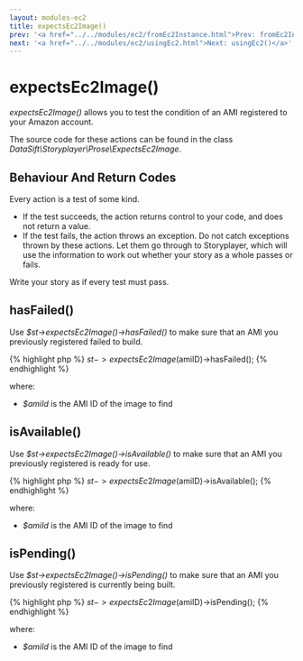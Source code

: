 ```yaml
---
layout: modules-ec2
title: expectsEc2Image()
prev: '<a href="../../modules/ec2/fromEc2Instance.html">Prev: fromEc2Instance()</a>'
next: '<a href="../../modules/ec2/usingEc2.html">Next: usingEc2()</a>'
---
```


# expectsEc2Image()

_expectsEc2Image()_ allows you to test the condition of an AMI registered to your Amazon account.

The source code for these actions can be found in the class _DataSift\Storyplayer\Prose\ExpectsEc2Image_.

## Behaviour And Return Codes

Every action is a test of some kind.

* If the test succeeds, the action returns control to your code, and does not return a value.
* If the test fails, the action throws an exception. Do not catch exceptions thrown by these actions. Let them go through to Storyplayer, which will use the information to work out whether your story as a whole passes or fails.

Write your story as if every test must pass.

## hasFailed()

Use _$st->expectsEc2Image()->hasFailed()_ to make sure that an AMI you previously registered failed to build.

{% highlight php %}
$st->expectsEc2Image($amiID)->hasFailed();
{% endhighlight %}

where:

* _$amiId_ is the AMI ID of the image to find

## isAvailable()

Use _$st->expectsEc2Image()->isAvailable()_ to make sure that an AMI you previously registered is ready for use.

{% highlight php %}
$st->expectsEc2Image($amiID)->isAvailable();
{% endhighlight %}

where:

* _$amiId_ is the AMI ID of the image to find

## isPending()

Use _$st->expectsEc2Image()->isPending()_ to make sure that an AMI you previously registered is currently being built.

{% highlight php %}
$st->expectsEc2Image($amiID)->isPending();
{% endhighlight %}

where:

* _$amiId_ is the AMI ID of the image to find